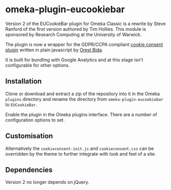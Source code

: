 # omeka-plugin-eucookiebar

Version 2 of the EUCookieBar plugin for Omeka Classic is a rewrite by Steve 
Ranford of the first version authored by Tim Hollies. This module is sponsored
by  Research Computing at the University of Warwick.

The plugin is now a wrapper for the GDPR/CCPA compliant 
[cookie consent plugin](https://github.com/orestbida/cookieconsent) 
written in plain javascript by [Orest Bida](https://ko-fi.com/orestbida).

It is built for bundling with Google Analytics and at this stage isn't 
configurable for other options.

## Installation

Clone or download and extract a zip of the repository into it in the Omeka 
`plugins` directory and rename the directory from `omeka-plugin-eucookiebar`
 to `EUCookieBar`.

Enable the plugin in the Omeka plugins interface. There are a number of 
configuration options to set. 

## Customisation

Alternatively the `cookieconsent-init.js` and `cookieconsent.css` can be 
overridden by the theme to further integrate with look and feel of a site. 

## Dependencies

Version 2 no longer depends on jQuery.